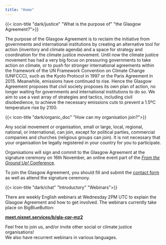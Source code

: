 ```yaml
---
title: "Home"
---
```


{{< icon-title "dark/justice" "What is the purpose of" "the Glasgow Agreement?">}}

The purpose of the Glasgow Agreement is to reclaim the initiative from governments and international institutions by creating an alternative tool for action (inventory and climate agenda) and a space for strategy and coordination for the climate justice movement. Until now the climate justice movement has had a very big focus on pressuring governments to take action on climate, or to push for stronger international agreements within the framework of the UN Framework Convention on Climate Change (UNFCCC), such as the Kyoto Protocol in 1997 or the Paris Agreement in 2015. Meanwhile, emissions have continued to rise. Hence the Glasgow Agreement proposes that civil society proposes its own plan of action, no longer waiting for governments and international institutions to do so. We aim to use a vast array of strategies and tactics, including civil disobedience, to achieve the necessary emissions cuts to prevent a 1.5ºC temperature rise by 2100.  

{{< icon-title "dark/organic_doc" "How can my organisation join?">}}

Any social movement or organisation, small or large, local, regional, national, or international, can join, except for political parties, commercial companies and churches (religious groups can join). It is not necessary that your organisation be legally registered in your country for you to participate.  

Organisations will sign and commit to the Glasgow Agreement at the signature ceremony on 16th November, an online event part of the [_From the Ground Up!_ Conference](https://www.facebook.com/events/1463215500536387/).

To join the Glasgow Agreement, you should fill and submit the [contact form](/contact) as well as attend the signature ceremony. 

{{< icon-title "dark/chat" "Introductory" "Webinars">}}

There are weekly English webinars at Wednesday 2PM UTC to explain the Glasgow Agreement and how to get involved. The webinars currently take place on BigBlueButton:  

**[meet.nixnet.services/b/gla-cpr-mz2](https://meet.nixnet.services/b/gla-cpr-mz2)**  

Feel free to join us, and/or invite other social or climate justice organisations!  
We also have recurrent webinars in various languages.  
